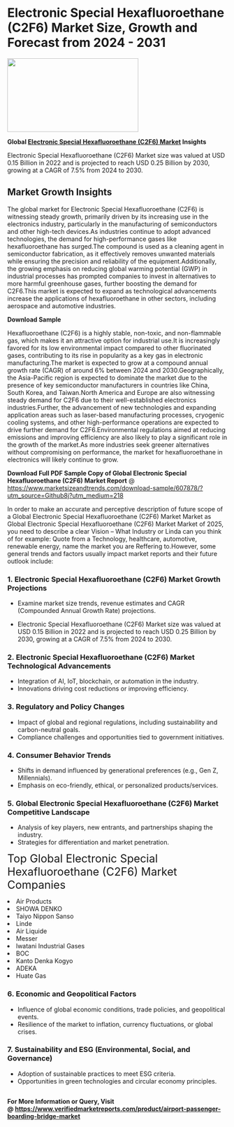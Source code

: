 <H1>Electronic Special Hexafluoroethane (C2F6) Market Size, Growth and Forecast from 2024 - 2031</H1><img class="aligncenter size-medium wp-image-584254" src="https://thirdeyenews.in/wp-content/uploads/2024/09/Global-Market-Research-300x168.jpeg" alt="" width="300" height="168" /><p><strong>Global&nbsp;<a href="https://www.marketsizeandtrends.com/download-sample/607878/?utm_source=Github8j?utm_medium=218">Electronic Special Hexafluoroethane (C2F6) Market</a> Insights</strong></p><p>Electronic Special Hexafluoroethane (C2F6) Market size was valued at USD 0.15 Billion in 2022 and is projected to reach USD 0.25 Billion by 2030, growing at a CAGR of 7.5% from 2024 to 2030.</p><p><h2>Market Growth Insights</h2> <p>The global market for Electronic Special Hexafluoroethane (C2F6) is witnessing steady growth, primarily driven by its increasing use in the electronics industry, particularly in the manufacturing of semiconductors and other high-tech devices.As industries continue to adopt advanced technologies, the demand for high-performance gases like hexafluoroethane has surged.The compound is used as a cleaning agent in semiconductor fabrication, as it effectively removes unwanted materials while ensuring the precision and reliability of the equipment.Additionally, the growing emphasis on reducing global warming potential (GWP) in industrial processes has prompted companies to invest in alternatives to more harmful greenhouse gases, further boosting the demand for C2F6.This market is expected to expand as technological advancements increase the applications of hexafluoroethane in other sectors, including aerospace and automotive industries.</p> <p><strong>Download Sample</strong></p> <p>Hexafluoroethane (C2F6) is a highly stable, non-toxic, and non-flammable gas, which makes it an attractive option for industrial use.It is increasingly favored for its low environmental impact compared to other fluorinated gases, contributing to its rise in popularity as a key gas in electronic manufacturing.The market is expected to grow at a compound annual growth rate (CAGR) of around 6% between 2024 and 2030.Geographically, the Asia-Pacific region is expected to dominate the market due to the presence of key semiconductor manufacturers in countries like China, South Korea, and Taiwan.North America and Europe are also witnessing steady demand for C2F6 due to their well-established electronics industries.Further, the advancement of new technologies and expanding application areas such as laser-based manufacturing processes, cryogenic cooling systems, and other high-performance operations are expected to drive further demand for C2F6.Environmental regulations aimed at reducing emissions and improving efficiency are also likely to play a significant role in the growth of the market.As more industries seek greener alternatives without compromising on performance, the market for hexafluoroethane in electronics will likely continue to grow.</p> <p><span class=""><strong>Download Full PDF Sample Copy of Global Electronic Special Hexafluoroethane (C2F6) Market Report</strong> @ <a href="https://www.marketsizeandtrends.com/download-sample/607878/?utm_source=Github8j?utm_medium=218" target="_blank">https://www.marketsizeandtrends.com/download-sample/607878/?utm_source=Github8j?utm_medium=218</a></span></p><p>In order to make an accurate and perceptive description of future scope of a Global&nbsp;Electronic Special Hexafluoroethane (C2F6) Market Market as Global&nbsp;Electronic Special Hexafluoroethane (C2F6) Market Market of 2025, you need to describe a clear Vision &ndash; What Industry or Linda can you think of for example: Quote from a Technology, healthcare, automotive, renewable energy, name the market you are Reffering to.However, some general trends and factors usually impact market reports and their future outlook include:</p><h3>1.&nbsp;<strong>Electronic Special Hexafluoroethane (C2F6) Market Growth Projections</strong></h3><ul><li>Examine market size trends, revenue estimates and CAGR (Compounded Annual Growth Rate) projections.</li><li><p>Electronic Special Hexafluoroethane (C2F6) Market size was valued at USD 0.15 Billion in 2022 and is projected to reach USD 0.25 Billion by 2030, growing at a CAGR of 7.5% from 2024 to 2030.</p></li></ul><h3>2.&nbsp;<strong>Electronic Special Hexafluoroethane (C2F6) Market Technological Advancements</strong></h3><ul><li>Integration of AI, IoT, blockchain, or automation in the industry.</li><li>Innovations driving cost reductions or improving efficiency.</li></ul><h3>3.&nbsp;<strong>Regulatory and Policy Changes</strong></h3><ul><li>Impact of global and regional regulations, including sustainability and carbon-neutral goals.</li><li>Compliance challenges and opportunities tied to government initiatives.</li></ul><h3>4.&nbsp;<strong>Consumer Behavior Trends</strong></h3><ul><li>Shifts in demand influenced by generational preferences (e.g., Gen Z, Millennials).</li><li>Emphasis on eco-friendly, ethical, or personalized products/services.</li></ul><h3>5.&nbsp;<strong>Global Electronic Special Hexafluoroethane (C2F6) Market Competitive Landscape</strong></h3><ul><li>Analysis of key players, new entrants, and partnerships shaping the industry.</li><li>Strategies for differentiation and market penetration.</li></ul><p data-pm-slice="1 1 []"><span style="color: inherit; font-family: inherit; font-size: 25px;">Top Global Electronic Special Hexafluoroethane (C2F6) Market Companies</span></p><div class="" data-test-id=""><p><li>Air Products</li><li> SHOWA DENKO</li><li> Taiyo Nippon Sanso</li><li> Linde</li><li> Air Liquide</li><li> Messer</li><li> lwatani Industrial Gases</li><li> BOC</li><li> Kanto Denka Kogyo</li><li> ADEKA</li><li> Huate Gas</li></p></div><h3>6.&nbsp;<strong>Economic and Geopolitical Factors</strong></h3><ul><li>Influence of global economic conditions, trade policies, and geopolitical events.</li><li>Resilience of the market to inflation, currency fluctuations, or global crises.</li></ul><h3>7.&nbsp;<strong>Sustainability and ESG (Environmental, Social, and Governance)</strong></h3><ul><li>Adoption of sustainable practices to meet ESG criteria.</li><li>Opportunities in green technologies and circular economy principles.</li></ul><h2><strong style="font-size: 14px;">For More Information or Query, Visit @&nbsp;</strong><a style="background-color: #ffffff; font-size: 14px;" href="https://www.marketsizeandtrends.com/report/electronic-special-hexafluoroethane-c2f6-market/" target="_blank">https://www.verifiedmarketreports.com/product/airport-passenger-boarding-bridge-market</a></h2>